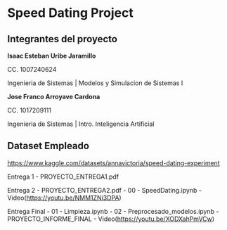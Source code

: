 # Speed Dating Project

## Integrantes del proyecto

**Isaac Esteban Uribe Jaramillo** 

CC. 1007240624 

Ingenieria de Sistemas | Modelos y Simulacion de Sistemas I

**Jose Franco Arroyave Cardona** 

CC. 1017209111 

Ingenieria de Sistemas | Intro. Inteligencia Artificial

## Dataset Empleado

https://www.kaggle.com/datasets/annavictoria/speed-dating-experiment

Entrega 1
    - PROYECTO_ENTREGA1.pdf

Entrega 2
    - PROYECTO_ENTREGA2.pdf
    - 00 - SpeedDating.ipynb
    - Video(https://youtu.be/NMM1ZNi3DPA)

Entrega Final
    - 01 - Limpieza.ipynb
    - 02 - Preprocesado_modelos.ipynb
    - PROYECTO_INFORME_FINAL
    - Video(https://youtu.be/XODXahPmVCw)

